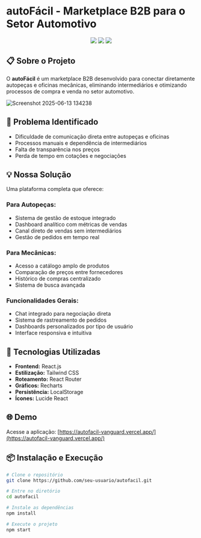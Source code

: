 # autoFácil - Marketplace B2B para o Setor Automotivo

<p align="center">
 <img src="https://img.shields.io/badge/React-20232A?style=for-the-badge&logo=react&logoColor=61DAFB" />
 <img src="https://img.shields.io/badge/Tailwind_CSS-38B2AC?style=for-the-badge&logo=tailwind-css&logoColor=white" />
 <img src="https://img.shields.io/badge/JavaScript-F7DF1E?style=for-the-badge&logo=javascript&logoColor=black" />
</p>

## 📋 Sobre o Projeto

O **autoFácil** é um marketplace B2B desenvolvido para conectar diretamente autopeças e oficinas mecânicas, eliminando intermediários e otimizando processos de compra e venda no setor automotivo.


![Screenshot 2025-06-13 134238](https://github.com/user-attachments/assets/d204acb2-d873-4daf-b7a4-0ba915c107d1)



## 🎯 Problema Identificado

- Dificuldade de comunicação direta entre autopeças e oficinas
- Processos manuais e dependência de intermediários
- Falta de transparência nos preços
- Perda de tempo em cotações e negociações

## 💡 Nossa Solução

Uma plataforma completa que oferece:

### Para Autopeças:
- Sistema de gestão de estoque integrado
- Dashboard analítico com métricas de vendas
- Canal direto de vendas sem intermediários
- Gestão de pedidos em tempo real

### Para Mecânicas:
- Acesso a catálogo amplo de produtos
- Comparação de preços entre fornecedores
- Histórico de compras centralizado
- Sistema de busca avançada

### Funcionalidades Gerais:
- Chat integrado para negociação direta
- Sistema de rastreamento de pedidos
- Dashboards personalizados por tipo de usuário
- Interface responsiva e intuitiva

## 🚀 Tecnologias Utilizadas

- **Frontend:** React.js
- **Estilização:** Tailwind CSS
- **Roteamento:** React Router
- **Gráficos:** Recharts
- **Persistência:** LocalStorage
- **Ícones:** Lucide React

## 🌐 Demo

Acesse a aplicação: [https://autofacil-vanguard.vercel.app/](https://autofacil-vanguard.vercel.app/)
  

## 📦 Instalação e Execução

```bash
# Clone o repositório
git clone https://github.com/seu-usuario/autofacil.git

# Entre no diretório
cd autofacil

# Instale as dependências
npm install

# Execute o projeto
npm start



